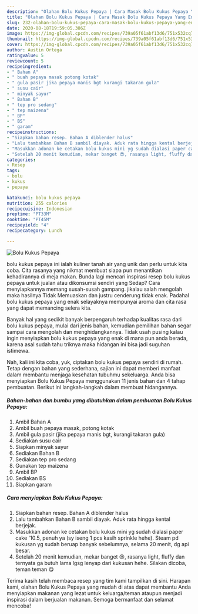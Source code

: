 ```yaml
---
description: "Olahan Bolu Kukus Pepaya | Cara Masak Bolu Kukus Pepaya Yang Enak Banget"
title: "Olahan Bolu Kukus Pepaya | Cara Masak Bolu Kukus Pepaya Yang Enak Banget"
slug: 232-olahan-bolu-kukus-pepaya-cara-masak-bolu-kukus-pepaya-yang-enak-banget
date: 2020-08-18T19:59:05.386Z
image: https://img-global.cpcdn.com/recipes/739a05f61abf13d6/751x532cq70/bolu-kukus-pepaya-foto-resep-utama.jpg
thumbnail: https://img-global.cpcdn.com/recipes/739a05f61abf13d6/751x532cq70/bolu-kukus-pepaya-foto-resep-utama.jpg
cover: https://img-global.cpcdn.com/recipes/739a05f61abf13d6/751x532cq70/bolu-kukus-pepaya-foto-resep-utama.jpg
author: Austin Ortega
ratingvalue: 5
reviewcount: 5
recipeingredient:
- " Bahan A"
- " buah pepaya masak potong kotak"
- " gula pasir jika pepaya manis bgt kurangi takaran gula"
- " susu cair"
- " minyak sayur"
- " Bahan B"
- " tep pro sedang"
- " tep maizena"
- " BP"
- " BS"
- " garam"
recipeinstructions:
- "Siapkan bahan resep. Bahan A diblender halus"
- "Lalu tambahkan Bahan B sambil diayak. Aduk rata hingga kental berjejak."
- "Masukkan adonan ke cetakan bolu kukus mini yg sudah dialasi paper cake &#39;10.5, penuh ya (sy iseng 1 pcs kasih sprinkle hehe). Steam pd kukusan yg sudah beruap banyak sebelumnya, selama 20 menit, dg api besar."
- "Setelah 20 menit kemudian, mekar banget 😍, rasanya light, fluffy dan ternyata ga butuh lama lgsg lenyap dari kukusan hehe. Silakan dicoba, teman teman 😋"
categories:
- Resep
tags:
- bolu
- kukus
- pepaya

katakunci: bolu kukus pepaya 
nutrition: 255 calories
recipecuisine: Indonesian
preptime: "PT33M"
cooktime: "PT45M"
recipeyield: "4"
recipecategory: Lunch

---
```



![Bolu Kukus Pepaya](https://img-global.cpcdn.com/recipes/739a05f61abf13d6/751x532cq70/bolu-kukus-pepaya-foto-resep-utama.jpg)


bolu kukus pepaya ini ialah kuliner tanah air yang unik dan perlu untuk kita coba. Cita rasanya yang nikmat membuat siapa pun menantikan kehadirannya di meja makan.
Bunda lagi mencari inspirasi resep bolu kukus pepaya untuk jualan atau dikonsumsi sendiri yang Sedap? Cara menyiapkannya memang susah-susah gampang. jikalau salah mengolah maka hasilnya Tidak Memuaskan dan justru cenderung tidak enak. Padahal bolu kukus pepaya yang enak selayaknya mempunyai aroma dan cita rasa yang dapat memancing selera kita.



Banyak hal yang sedikit banyak berpengaruh terhadap kualitas rasa dari bolu kukus pepaya, mulai dari jenis bahan, kemudian pemilihan bahan segar sampai cara mengolah dan menghidangkannya. Tidak usah pusing kalau ingin menyiapkan bolu kukus pepaya yang enak di mana pun anda berada, karena asal sudah tahu triknya maka hidangan ini bisa jadi suguhan istimewa.


Nah, kali ini kita coba, yuk, ciptakan bolu kukus pepaya sendiri di rumah. Tetap dengan bahan yang sederhana, sajian ini dapat memberi manfaat dalam membantu menjaga kesehatan tubuhmu sekeluarga. Anda bisa menyiapkan Bolu Kukus Pepaya menggunakan 11 jenis bahan dan 4 tahap pembuatan. Berikut ini langkah-langkah dalam membuat hidangannya.

<!--inarticleads1-->

##### Bahan-bahan dan bumbu yang dibutuhkan dalam pembuatan Bolu Kukus Pepaya:

1. Ambil  Bahan A
1. Ambil  buah pepaya masak, potong kotak
1. Ambil  gula pasir (jika pepaya manis bgt, kurangi takaran gula)
1. Sediakan  susu cair
1. Siapkan  minyak sayur
1. Sediakan  Bahan B
1. Sediakan  tep pro sedang
1. Gunakan  tep maizena
1. Ambil  BP
1. Sediakan  BS
1. Siapkan  garam




<!--inarticleads2-->

##### Cara menyiapkan Bolu Kukus Pepaya:

1. Siapkan bahan resep. Bahan A diblender halus
1. Lalu tambahkan Bahan B sambil diayak. Aduk rata hingga kental berjejak.
1. Masukkan adonan ke cetakan bolu kukus mini yg sudah dialasi paper cake &#39;10.5, penuh ya (sy iseng 1 pcs kasih sprinkle hehe). Steam pd kukusan yg sudah beruap banyak sebelumnya, selama 20 menit, dg api besar.
1. Setelah 20 menit kemudian, mekar banget 😍, rasanya light, fluffy dan ternyata ga butuh lama lgsg lenyap dari kukusan hehe. Silakan dicoba, teman teman 😋




Terima kasih telah membaca resep yang tim kami tampilkan di sini. Harapan kami, olahan Bolu Kukus Pepaya yang mudah di atas dapat membantu Anda menyiapkan makanan yang lezat untuk keluarga/teman ataupun menjadi inspirasi dalam berjualan makanan. Semoga bermanfaat dan selamat mencoba!

